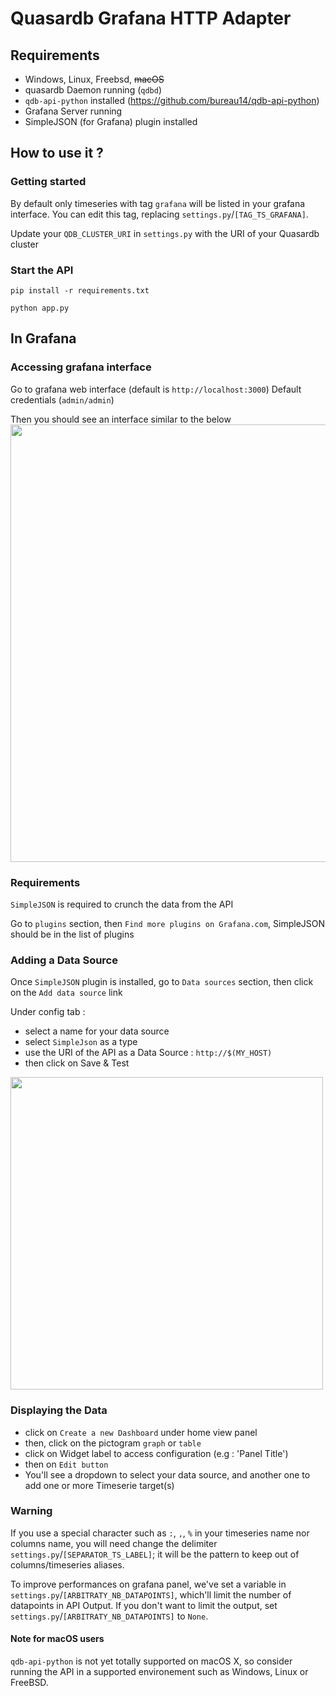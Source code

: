 # Quasardb Grafana HTTP Adapter

## Requirements

- Windows, Linux, Freebsd, ~~macOS~~
- quasardb Daemon running (`qdbd`)
- `qdb-api-python` installed (https://github.com/bureau14/qdb-api-python)
- Grafana Server running
- SimpleJSON (for Grafana) plugin installed

## How to use it ?

### Getting started

By default only timeseries with tag `grafana` will be listed in your grafana interface.
You can edit this tag, replacing `settings.py`/`[TAG_TS_GRAFANA]`.

Update your `QDB_CLUSTER_URI` in `settings.py` with the URI of your Quasardb cluster

### Start the API

`pip install -r requirements.txt`

`python app.py`

## In Grafana

### Accessing grafana interface

Go to grafana web interface (default is `http://localhost:3000`)
Default credentials (`admin/admin`)

Then you should see an interface similar to the below
<img src="https://i.imgur.com/zBaATFW.png" width="700"/>

### Requirements

`SimpleJSON` is required to crunch the data from the API

Go to `plugins` section, then `Find more plugins on Grafana.com`, SimpleJSON should be in the list of plugins

### Adding a Data Source

Once `SimpleJSON` plugin is installed, go to `Data sources` section, then click on the `Add data source` link

Under config tab : 

- select a name for your data source
- select `SimpleJson` as a type
- use the URI of the API as a Data Source : `http://$(MY_HOST)`
- then click on Save & Test

<img src="https://i.imgur.com/vP5xbo1.png" width="500"/>

### Displaying the Data

- click on `Create a new Dashboard` under home view panel
- then, click on the pictogram `graph` or `table`
- click on Widget label to access configuration (e.g : 'Panel Title')
- then on `Edit button`
- You'll see a dropdown to select your data source, and another one to add one or more Timeserie target(s)


### Warning
If you use a special character such as `:`, `,`, `%` in your timeseries name nor columns name, you will need change the delimiter `settings.py`/`[SEPARATOR_TS_LABEL]`; it will be the pattern to keep out of columns/timeseries aliases.

To improve performances on grafana panel, we've set a variable in `settings.py`/`[ARBITRATY_NB_DATAPOINTS]`, which'll limit the number of datapoints in API Output. If you don't want to limit the output, set `settings.py`/`[ARBITRATY_NB_DATAPOINTS]` to `None`.

#### Note for macOS users

`qdb-api-python` is not yet totally supported on macOS X, so consider running the API in a supported environement such as Windows, Linux or FreeBSD.
